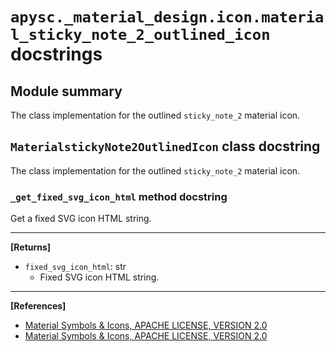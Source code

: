 # `apysc._material_design.icon.material_sticky_note_2_outlined_icon` docstrings

## Module summary

The class implementation for the outlined `sticky_note_2` material icon.

## `MaterialstickyNote2OutlinedIcon` class docstring

The class implementation for the outlined `sticky_note_2` material icon.

### `_get_fixed_svg_icon_html` method docstring

Get a fixed SVG icon HTML string.<hr>

**[Returns]**

- `fixed_svg_icon_html`: str
  - Fixed SVG icon HTML string.

<hr>

**[References]**

- [Material Symbols & Icons, APACHE LICENSE, VERSION 2.0](https://fonts.google.com/icons?icon.size=24&icon.color=%23e8eaed)
- [Material Symbols & Icons, APACHE LICENSE, VERSION 2.0](https://www.apache.org/licenses/LICENSE-2.0.html)